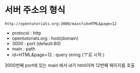 # 서버 주소의 형식

```
http://opentutorials.org:3000/main?id=HTML&page=12
```

- protocol : http
- opentutorials.org : host(domain)
- 3000 : port (default:80)
- main : path
- id=HTML&page=12 : query string ('?'로 시작.)

3000번째 port에 있는 main 에서 id가 html이며 12번째 페이지를 호출 